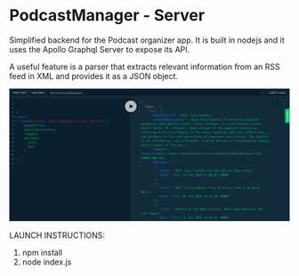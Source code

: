 # PodcastManager - Server

Simplified backend for the Podcast organizer app. It is built in nodejs and it uses the Apollo Graphql Server to expose its API. 

A useful feature is a parser that extracts relevant information from an RSS feed in XML and provides it as a JSON object.

![](github/screen.png)

LAUNCH INSTRUCTIONS:
  1) npm install
  2) node index.js
